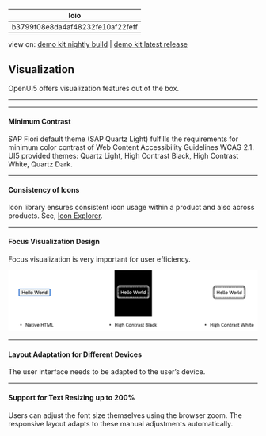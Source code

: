 <!-- loiob3799f08e8da4af48232fe10af22feff -->

| loio |
| -----|
| b3799f08e8da4af48232fe10af22feff |

<div id="loio">

view on: [demo kit nightly build](https://sdk.openui5.org/nightly/#/topic/b3799f08e8da4af48232fe10af22feff) | [demo kit latest release](https://sdk.openui5.org/topic/b3799f08e8da4af48232fe10af22feff)</div>

## Visualization

OpenUI5 offers visualization features out of the box.

***

***

#### Minimum Contrast

SAP Fiori default theme \(SAP Quartz Light\) fulfills the requirements for minimum color contrast of Web Content Accessibility Guidelines WCAG 2.1. UI5 provided themes: Quartz Light, High Contrast Black, High Contrast White, Quartz Dark.

***

#### Consistency of Icons

Icon library ensures consistent icon usage within a product and also across products.​ See, [Icon Explorer](https://sdk.openui5.org/test-resources/sap/m/demokit/iconExplorer/webapp/index.html).

***

#### Focus Visualization Design

Focus visualization is very important for user efficiency.​

 ![](images/loiof04ef120bcc8407b8985f35a696b76ff_LowRes.png) 

***

#### Layout Adaptation for Different Devices

The user interface needs to be adapted to the user’s device.

***

#### Support for Text Resizing up to 200%

Users can adjust the font size themselves using the browser zoom. The responsive layout adapts to these manual adjustments automatically.

